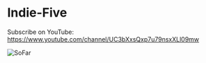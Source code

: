# Indie-Five
Subscribe on YouTube: https://www.youtube.com/channel/UC3bXxsQxp7u79nsxXLl09mw

![SoFar](https://user-images.githubusercontent.com/31394535/130306807-9b174a67-ac1c-4539-8a14-afe1f6cc19ea.png)

